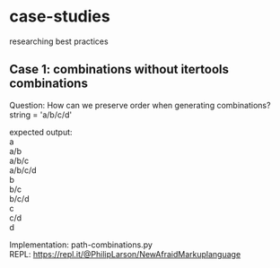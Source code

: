# case-studies
researching best practices

## Case 1: combinations without itertools combinations

Question: How can we preserve order when generating combinations?\
string = 'a/b/c/d'

expected output:\
a\
a/b\
a/b/c\
a/b/c/d\
b\
b/c\
b/c/d\
c\
c/d\
d


Implementation: path-combinations.py\
REPL: https://repl.it/@PhilipLarson/NewAfraidMarkuplanguage
